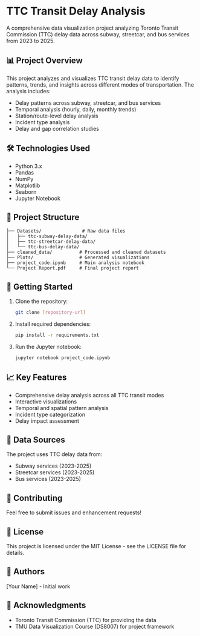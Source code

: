 # TTC Transit Delay Analysis

A comprehensive data visualization project analyzing Toronto Transit Commission (TTC) delay data across subway, streetcar, and bus services from 2023 to 2025.

## 📊 Project Overview

This project analyzes and visualizes TTC transit delay data to identify patterns, trends, and insights across different modes of transportation. The analysis includes:

- Delay patterns across subway, streetcar, and bus services
- Temporal analysis (hourly, daily, monthly trends)
- Station/route-level delay analysis
- Incident type analysis
- Delay and gap correlation studies

## 🛠️ Technologies Used

- Python 3.x
- Pandas
- NumPy
- Matplotlib
- Seaborn
- Jupyter Notebook

## 📁 Project Structure

```
├── Datasets/               # Raw data files
│   ├── ttc-subway-delay-data/
│   ├── ttc-streetcar-delay-data/
│   └── ttc-bus-delay-data/
├── cleaned_data/          # Processed and cleaned datasets
├── Plots/                 # Generated visualizations
├── project_code.ipynb     # Main analysis notebook
└── Project Report.pdf     # Final project report
```

## 🚀 Getting Started

1. Clone the repository:
   ```bash
   git clone [repository-url]
   ```

2. Install required dependencies:
   ```bash
   pip install -r requirements.txt
   ```

3. Run the Jupyter notebook:
   ```bash
   jupyter notebook project_code.ipynb
   ```

## 📈 Key Features

- Comprehensive delay analysis across all TTC transit modes
- Interactive visualizations
- Temporal and spatial pattern analysis
- Incident type categorization
- Delay impact assessment

## 📝 Data Sources

The project uses TTC delay data from:
- Subway services (2023-2025)
- Streetcar services (2023-2025)
- Bus services (2023-2025)

## 🤝 Contributing

Feel free to submit issues and enhancement requests!

## 📄 License

This project is licensed under the MIT License - see the LICENSE file for details.

## 👥 Authors

[Your Name] - Initial work

## 🙏 Acknowledgments

- Toronto Transit Commission (TTC) for providing the data
- TMU Data Visualization Course (DS8007) for project framework 